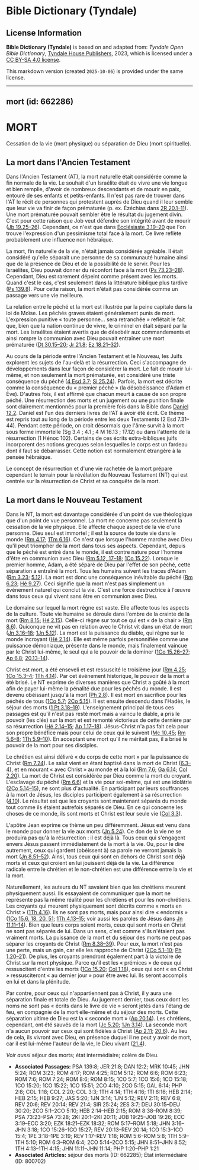 # Bible Dictionary (Tyndale)

## License Information

**Bible Dictionary (Tyndale)** is based on and adapted from: _Tyndale Open Bible Dictionary_, [Tyndale House Publishers](https://tyndaleopenresources.com/), 2023, which is licensed under a [CC BY-SA 4.0 license](https://creativecommons.org/licenses/by-sa/4.0/legalcode.en).

This markdown version (created `2025-10-06`) is provided under the same license.



--------------------------------

## mort (id: 662286)

MORT
====

Cessation de la vie (mort physique) ou séparation de Dieu (mort spirituelle).

La mort dans l'Ancien Testament
-------------------------------

Dans l'Ancien Testament (AT), la mort naturelle était considérée comme la fin normale de la vie. Le souhait d'un Israélite était de vivre une vie longue et bien remplie, d'avoir de nombreux descendants et de mourir en paix, entouré de ses enfants et petits\-enfants. Il n'est pas rare de trouver dans l'AT le récit de personnes qui protestent auprès de Dieu quand il leur semble que leur vie va finir de façon prématurée (p. ex. Ézéchias dans [2R 20\.1–11](https://ref.ly/2Kgs20:1-2Kgs20:11)). Une mort prématurée pouvait sembler être le résultat du jugement divin. C'est pour cette raison que Job veut défendre son intégrité avant de mourir ([Jb 19\.25–26](https://ref.ly/Job19:25-Job19:26)). Cependant, ce n'est que dans [Ecclésiaste 3\.19–20](https://ref.ly/Eccl3:19-Eccl3:20) que l'on trouve l'expression d'un pessimisme total face à la mort. Ce livre reflète probablement une influence non hébraïque.

La mort, fin naturelle de la vie, n'était jamais considérée agréable. Il était considéré qu'elle séparait une personne de sa communauté humaine ainsi que de la présence de Dieu et de la possibilité de le servir. Pour les Israélites, Dieu pouvait donner du réconfort face à la mort ([Ps 73\.23–28](https://ref.ly/Ps73:23-Ps73:28)). Cependant, Dieu est rarement dépeint comme présent avec les morts. Quand c'est le cas, c'est seulement dans la littérature biblique plus tardive ([Ps 139\.8](https://ref.ly/Ps139:8)). Pour cette raison, la mort n'était pas considérée comme un passage vers une vie meilleure.

La relation entre le péché et la mort est illustrée par la peine capitale dans la loi de Moïse. Les péchés graves étaient généralement punis de mort. L'expression punitive « toute personne… sera retranchée » reflétait le fait que, bien que la nation continue de vivre, le criminel en était séparé par la mort. Les Israélites étaient avertis que de désobéir aux commandements et ainsi rompre la communion avec Dieu pouvait entraîner une mort prématurée ([Dt 30\.15–20](https://ref.ly/Deut30:15-Deut30:20); [Jr 21\.8](https://ref.ly/Jer21:8); [Ez 18\.21–32](https://ref.ly/Ezek18:21-Ezek18:32)).

Au cours de la période entre l'Ancien Testament et le Nouveau, les Juifs explorent les sujets de l'au\-delà et la résurrection. Ceci s'accompagne de développements dans leur façon de considérer la mort. Le fait de mourir lui\-même, et non seulement la mort prématurée, est considéré une triste conséquence du péché ([4 Esd 3\.7](https://ref.ly/2Esd3:7); [Si 25\.24](https://ref.ly/Sir25:24)). Parfois, la mort est décrite comme la conséquence du « premier péché » (la désobéissance d'Adam et Ève). D'autres fois, il est affirmé que chacun meurt à cause de son propre péché. Une résurrection des morts et un jugement ou une punition finale sont clairement mentionnés pour la première fois dans la Bible dans [Daniel 12\.2](https://ref.ly/Dan12:2). Daniel est l'un des derniers livres de l'AT à avoir été écrit. Ce thème est repris tout au long de la période entre les deux Testaments (2 Esd 7\.31–44\). Pendant cette période, on croit désormais que l'âme survit à la mort sous forme immortelle (Sg 3\.4 ; 4\.1 ; 4 M 16\.13 ; 17\.12\) ou dans l'attente de la résurrection (1 Hénoc 102\). Certains de ces écrits extra\-bibliques juifs incorporent des notions grecques selon lesquelles le corps est un fardeau dont il faut se débarrasser. Cette notion est normalement étrangère à la pensée hébraïque.

Le concept de résurrection et d'une vie rachetée de la mort prépare cependant le terrain pour la révélation du Nouveau Testament (NT) qui est centrée sur la résurrection de Christ et sa conquête de la mort.

La mort dans le Nouveau Testament
---------------------------------

Dans le NT, la mort est davantage considérée d'un point de vue théologique que d'un point de vue personnel. La mort ne concerne pas seulement la cessation de la vie physique. Elle affecte chaque aspect de la vie d'une personne. Dieu seul est immortel ; il est la source de toute vie dans le monde ([Rm 4\.17](https://ref.ly/Rom4:17); [1Tm 6\.16](https://ref.ly/1Tim6:16)). Ce n'est que lorsque l'homme marche avec Dieu qu'il peut triompher de la mort dans tous ses aspects. Cependant, depuis que le péché est entré dans le monde, il est contre nature pour l'homme d'être en communion avec Dieu ([Rm 5\.12, 17–18](https://ref.ly/Rom5:12,Rom5:17-Rom5:18); [1Co 15\.22](https://ref.ly/1Cor15:22)). Lorsque le premier homme, Adam, a été séparé de Dieu par l'effet de son péché, cette séparation a entraîné la mort. Tous les humains suivent les traces d'Adam ([Rm 3\.23](https://ref.ly/Rom3:23); [5\.12](https://ref.ly/Rom5:12)). La mort est donc une conséquence inévitable du péché ([Rm 6\.23](https://ref.ly/Rom6:23); [Hé 9\.27](https://ref.ly/Heb9:27)). Ceci signifie que la mort n'est pas simplement un événement naturel qui conclut la vie. C'est une force destructrice à l'œuvre dans tous ceux qui vivent sans être en communion avec Dieu.

Le domaine sur lequel la mort règne est vaste. Elle affecte tous les aspects de la culture. Toute vie humaine se déroule dans l'ombre de la crainte de la mort ([Rm 8\.15](https://ref.ly/Rom8:15); [Hé 2\.15](https://ref.ly/Heb2:15)). Celle\-ci règne sur tout ce qui est « de la chair » ([Rm 8\.6](https://ref.ly/Rom8:6)). Quiconque ne vit pas en relation avec le Christ vit dans un état de mort ([Jn 3\.16–18](https://ref.ly/John3:16-John3:18); [1Jn 5\.12](https://ref.ly/1John5:12)). La mort est la puissance du diable, qui règne sur le monde incroyant ([Hé 2\.14](https://ref.ly/Heb2:14)). Elle est même parfois personnifiée comme une puissance démoniaque, présente dans le monde, mais finalement vaincue par le Christ lui\-même, le seul qui a le pouvoir de la dominer ([1Co 15\.26–27](https://ref.ly/1Cor15:26-1Cor15:27); [Ap 6\.8](https://ref.ly/Rev6:8); [20\.13–14](https://ref.ly/Rev20:13-Rev20:14)).

Christ est mort, a été enseveli et est ressuscité le troisième jour ([Rm 4\.25](https://ref.ly/Rom4:25); [1Co 15\.3–4](https://ref.ly/1Cor15:3-1Cor15:4); [1Th 4\.14](https://ref.ly/1Thess4:14)). Par cet événement historique, le pouvoir de la mort a été brisé. Le NT exprime de diverses manières que Christ a goûté à la mort afin de payer lui\-même la pénalité due pour les péchés du monde. Il est devenu obéissant jusqu'à la mort ([Ph 2\.8](https://ref.ly/Phil2:8)). Il est mort en sacrifice pour les péchés de tous ([1Co 5\.7](https://ref.ly/1Cor5:7); [2Co 5\.15](https://ref.ly/2Cor5:15)). Il est ensuite descendu dans l'Hadès, le séjour des morts ([1 Pt 3\.18–19](https://ref.ly/1Pet3:18-1Pet3:19)). L'enseignement principal de tous ces passages est qu'il n'est pas resté mort mais a vaincu le diable, a pris le pouvoir (les clés) sur la mort et est remonté victorieux de cette dernière par sa résurrection ([Hé 2\.14–15](https://ref.ly/Heb2:14-Heb2:15); [Ap 1\.17–18](https://ref.ly/Rev1:17-Rev1:18)). Jésus\-Christ n'a pas fait cela pour son propre bénéfice mais pour celui de ceux qui le suivent ([Mc 10\.45](https://ref.ly/Mark10:45); [Rm 5\.6–8](https://ref.ly/Rom5:6-Rom5:8); [1Th 5\.9–10](https://ref.ly/1Thess5:9-1Thess5:10)). En acceptant une mort qu'il ne méritait pas, il a brisé le pouvoir de la mort pour ses disciples.

Le chrétien est ainsi délivré « du corps de cette mort » par la puissance de Christ ([Rm 7\.24](https://ref.ly/Rom7:24)). Le salut vient en étant baptisé dans la mort de Christ ([6\.3–4](https://ref.ly/Rom6:3-Rom6:4)), et en mourant « avec Christ » au monde et à la loi ([Rm 7\.6](https://ref.ly/Rom7:6); [Ga 6\.14](https://ref.ly/Gal6:14); [Col 2\.20](https://ref.ly/Col2:20)). La mort de Christ est considérée par Dieu comme la mort du croyant. L'esclavage du péché ([Rm 6\.6](https://ref.ly/Rom6:6)) et la vie pour soi\-même, qui est une idolâtrie ([2Co 5\.14–15](https://ref.ly/2Cor5:14-2Cor5:15)), ne sont plus d'actualité. En participant par leurs souffrances à la mort de Jésus, les disciples participent également à sa résurrection ([4\.10](https://ref.ly/2Cor4:10)). Le résultat est que les croyants sont maintenant séparés du monde tout comme ils étaient autrefois séparés de Dieu. En ce qui concerne les choses de ce monde, ils sont morts et Christ est leur seule vie ([Col 3\.3](https://ref.ly/Col3:3)).

L'apôtre Jean exprime ce thème un peu différemment. Jésus est venu dans le monde pour donner la vie aux morts ([Jn 5\.24](https://ref.ly/John5:24)). Ce don de la vie ne se produira pas qu'à la résurrection : il est déjà là. Tous ceux qui s'engagent envers Jésus passent immédiatement de la mort à la vie. Ou, pour le dire autrement, ceux qui gardent (obéissent à) sa parole ne verront jamais la mort ([Jn 8\.51–52](https://ref.ly/John8:51-John8:52)). Ainsi, tous ceux qui sont en dehors de Christ sont déjà morts et ceux qui croient en lui jouissent déjà de la vie. La différence radicale entre le chrétien et le non\-chrétien est une différence entre la vie et la mort.

Naturellement, les auteurs du NT savaient bien que les chrétiens meurent physiquement aussi. Ils essayaient de communiquer que la mort ne représente pas la même réalité pour les chrétiens et pour les non\-chrétiens. Les croyants qui meurent physiquement sont décrits comme « morts en Christ » ([1Th 4\.16](https://ref.ly/1Thess4:16)). Ils ne sont pas morts, mais pour ainsi dire « endormis » ([1Co 15\.6, 18, 20, 51](https://ref.ly/1Cor15:6,1Cor15:18,1Cor15:20,1Cor15:51); [1Th 4\.13–15](https://ref.ly/1Thess4:13-1Thess4:15); voir aussi les paroles de Jésus dans [Jn 11\.11–14](https://ref.ly/John11:11-John11:14)). Bien que leurs corps soient morts, ceux qui sont morts en Christ ne sont pas séparés de lui. Dans un sens, c'est comme s'ils n'étaient pas vraiment morts. La puissance de la mort et du séjour des morts ne peut pas séparer les croyants de Christ ([Rm 8\.38–39](https://ref.ly/Rom8:38-Rom8:39)). Pour eux, la mort n'est pas une perte, mais un gain, car elle les rapproche de Christ ([2Co 5\.1–10](https://ref.ly/2Cor5:1-2Cor5:10); [Ph 1\.20–21](https://ref.ly/Phil1:20-Phil1:21)). De plus, les croyants prendront également part à la victoire de Christ sur la mort physique. Parce qu'il est les « prémices » de ceux qui ressuscitent d'entre les morts ([1Co 15\.20](https://ref.ly/1Cor15:20); [Col 1\.18](https://ref.ly/Col1:18)), ceux qui sont « en Christ » ressusciteront « au dernier jour » pour être avec lui. Ils seront accomplis en lui et dans la plénitude.

Par contre, pour ceux qui n'appartiennent pas à Christ, il y aura une séparation finale et totale de Dieu. Au jugement dernier, tous ceux dont les noms ne sont pas « écrits dans le livre de vie » seront jetés dans l'étang de feu, en compagnie de la mort elle\-même et du séjour des morts. Cette séparation ultime de Dieu est la « seconde mort » ([Ap 20\.14](https://ref.ly/Rev20:14)). Les chrétiens, cependant, ont été sauvés de la mort ([Jc 5\.20](https://ref.ly/Jas5:20); [1Jn 3\.14](https://ref.ly/1John3:14)). La seconde mort n'a aucun pouvoir sur ceux qui sont fidèles à Christ ([Ap 2\.11](https://ref.ly/Rev2:11); [20\.6](https://ref.ly/Rev20:6)). Au lieu de cela, ils vivront avec Dieu, en présence duquel il ne peut y avoir de mort, car il est lui\-même l'auteur de la vie, le Dieu vivant ([21\.4](https://ref.ly/Rev21:4)).

*Voir aussi* séjour des morts; état intermédiaire; colère de Dieu.

* **Associated Passages:** PSA 139:8; JER 21:8; DAN 12:2; MRK 10:45; JHN 5:24; ROM 3:23; ROM 4:17; ROM 4:25; ROM 5:12; ROM 6:6; ROM 6:23; ROM 7:6; ROM 7:24; ROM 8:6; ROM 8:15; 1CO 5:7; 1CO 15:6; 1CO 15:18; 1CO 15:20; 1CO 15:22; 1CO 15:51; 2CO 4:10; 2CO 5:15; GAL 6:14; PHP 2:8; COL 1:18; COL 2:20; COL 3:3; 1TH 4:14; 1TH 4:16; 1TI 6:16; HEB 2:14; HEB 2:15; HEB 9:27; JAS 5:20; 1JN 3:14; 1JN 5:12; REV 2:11; REV 6:8; REV 20:6; REV 20:14; REV 21:4; SIR 25:24; 2ES 3:7; DEU 30:15–DEU 30:20; 2CO 5:1–2CO 5:10; HEB 2:14–HEB 2:15; ROM 8:38–ROM 8:39; PSA 73:23–PSA 73:28; 2KI 20:1–2KI 20:11; JOB 19:25–JOB 19:26; ECC 3:19–ECC 3:20; EZK 18:21–EZK 18:32; ROM 5:17–ROM 5:18; JHN 3:16–JHN 3:18; 1CO 15:26–1CO 15:27; REV 20:13–REV 20:14; 1CO 15:3–1CO 15:4; 1PE 3:18–1PE 3:19; REV 1:17–REV 1:18; ROM 5:6–ROM 5:8; 1TH 5:9–1TH 5:10; ROM 6:3–ROM 6:4; 2CO 5:14–2CO 5:15; JHN 8:51–JHN 8:52; 1TH 4:13–1TH 4:15; JHN 11:11–JHN 11:14; PHP 1:20–PHP 1:21
* **Associated Articles:** séjour des morts (ID: 662285); État intermédiaire (ID: 800702)

